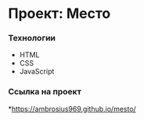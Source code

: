 # Проект: Место

### Технологии

* HTML
* CSS
* JavaScript

### Ссылка на проект

*https://ambrosius969.github.io/mesto/

